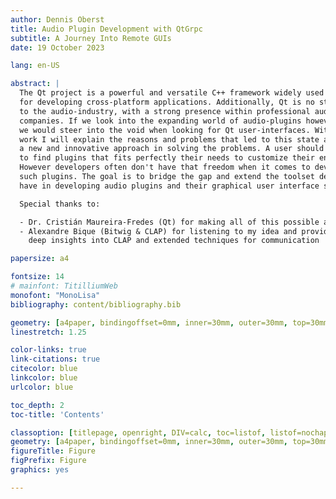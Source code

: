```yaml
---
author: Dennis Oberst
title: Audio Plugin Development with QtGrpc
subtitle: A Journey Into Remote GUIs
date: 19 October 2023

lang: en-US

abstract: |
  The Qt project is a powerful and versatile C++ framework widely used
  for developing cross-platform applications. Additionally, Qt is no stranger
  to the audio-industry, with a strong presence within professional audio
  companies. If we look into the expanding world of audio-plugins however,
  we would steer into the void when looking for Qt user-interfaces. With this
  work I will explain the reasons and problems that led to this state and show
  a new and innovative approach in solving the problems. A user should be able
  to find plugins that fits perfectly their needs to customize their environment.
  However developers often don't have that freedom when it comes to developing
  such plugins. The goal is to bridge the gap and extend the toolset developers
  have in developing audio plugins and their graphical user interface specifically.

  Special thanks to:

  - Dr. Cristián Maureira-Fredes (Qt) for making all of this possible and his ...
  - Alexandre Bique (Bitwig & CLAP) for listening to my idea and providing
    deep insights into CLAP and extended techniques for communication

papersize: a4

fontsize: 14
# mainfont: TitilliumWeb
monofont: "MonoLisa"
bibliography: content/bibliography.bib

geometry: [a4paper, bindingoffset=0mm, inner=30mm, outer=30mm, top=30mm, bottom=30mm]
linestretch: 1.25

color-links: true
link-citations: true
citecolor: blue
linkcolor: blue
urlcolor: blue

toc_depth: 2
toc-title: 'Contents'

classoption: [titlepage, openright, DIV=calc, toc=listof, listof=nochaptergap]
geometry: [a4paper, bindingoffset=0mm, inner=30mm, outer=30mm, top=30mm, bottom=30mm]
figureTitle: Figure
figPrefix: Figure
graphics: yes

---
```

